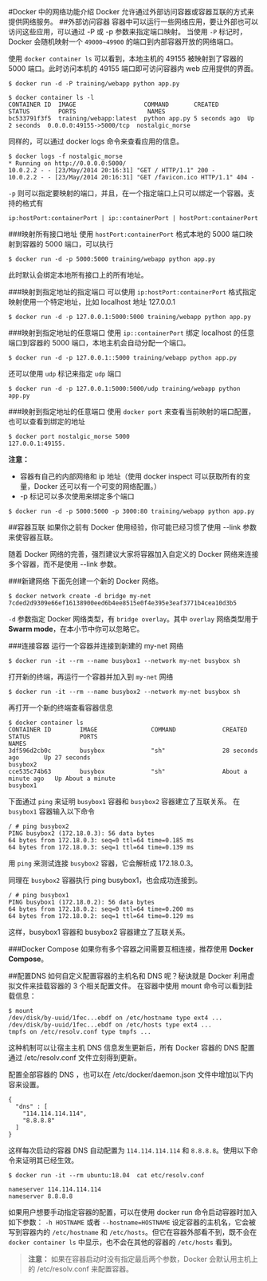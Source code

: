 #Docker 中的网络功能介绍
Docker 允许通过外部访问容器或容器互联的方式来提供网络服务。
##外部访问容器
容器中可以运行一些网络应用，要让外部也可以访问这些应用，可以通过 -P 或 -p 参数来指定端口映射。
当使用 `-P` 标记时，Docker 会随机映射一个 `49000~49900` 的端口到内部容器开放的网络端口。

使用 `docker container ls` 可以看到，本地主机的 49155 被映射到了容器的 5000 端口。此时访问本机的 49155 端口即可访问容器内 web 应用提供的界面。
```shell
$ docker run -d -P training/webapp python app.py

$ docker container ls -l
CONTAINER ID  IMAGE                   COMMAND       CREATED        STATUS        PORTS                    NAMES
bc533791f3f5  training/webapp:latest  python app.py 5 seconds ago  Up 2 seconds  0.0.0.0:49155->5000/tcp  nostalgic_morse
```
同样的，可以通过 docker logs 命令来查看应用的信息。
```shell
$ docker logs -f nostalgic_morse
* Running on http://0.0.0.0:5000/
10.0.2.2 - - [23/May/2014 20:16:31] "GET / HTTP/1.1" 200 -
10.0.2.2 - - [23/May/2014 20:16:31] "GET /favicon.ico HTTP/1.1" 404 -
```
`-p` 则可以指定要映射的端口，并且，在一个指定端口上只可以绑定一个容器。支持的格式有 
```shell
ip:hostPort:containerPort | ip::containerPort | hostPort:containerPort
```
###映射所有接口地址
使用 `hostPort:containerPort` 格式本地的 5000 端口映射到容器的 5000 端口，可以执行
```shell
$ docker run -d -p 5000:5000 training/webapp python app.py
```
此时默认会绑定本地所有接口上的所有地址。

###映射到指定地址的指定端口
可以使用 `ip:hostPort:containerPort` 格式指定映射使用一个特定地址，比如 localhost 地址 127.0.0.1
```shell
$ docker run -d -p 127.0.0.1:5000:5000 training/webapp python app.py
```
###映射到指定地址的任意端口
使用 `ip::containerPort` 绑定 localhost 的任意端口到容器的 5000 端口，本地主机会自动分配一个端口。
```shell
$ docker run -d -p 127.0.0.1::5000 training/webapp python app.py
```
还可以使用 `udp` 标记来指定 `udp` 端口
```shell
$ docker run -d -p 127.0.0.1:5000:5000/udp training/webapp python app.py
```
###映射到指定地址的任意端口
使用 `docker port` 来查看当前映射的端口配置，也可以查看到绑定的地址
```shell
$ docker port nostalgic_morse 5000
127.0.0.1:49155.
```
**注意：**
* 容器有自己的内部网络和 ip 地址（使用 docker inspect 可以获取所有的变量，Docker 还可以有一个可变的网络配置。）
* -p 标记可以多次使用来绑定多个端口
```shell
$ docker run -d -p 5000:5000 -p 3000:80 training/webapp python app.py
```

##容器互联
如果你之前有 Docker 使用经验，你可能已经习惯了使用 --link 参数来使容器互联。

随着 Docker 网络的完善，强烈建议大家将容器加入自定义的 Docker 网络来连接多个容器，而不是使用 --link 参数。

###新建网络
下面先创建一个新的 Docker 网络。
```shell
$ docker network create -d bridge my-net
7cded2d9309e66ef16138900eed6b4ee8515e0f4e395e3eaf3771b4cea10d3b5
```
`-d` 参数指定 Docker 网络类型，有 `bridge overlay`。其中 `overlay` 网络类型用于 **Swarm mode**，在本小节中你可以忽略它。

###连接容器
运行一个容器并连接到新建的 my-net 网络
```shell
$ docker run -it --rm --name busybox1 --network my-net busybox sh
```
打开新的终端，再运行一个容器并加入到 `my-net` 网络
```shell
$ docker run -it --rm --name busybox2 --network my-net busybox sh
```

再打开一个新的终端查看容器信息
```shell
$ docker container ls
CONTAINER ID        IMAGE               COMMAND             CREATED              STATUS              PORTS                                          NAMES
3df596d2cb0c        busybox             "sh"                28 seconds ago       Up 27 seconds                                                      busybox2
cce535c74b63        busybox             "sh"                About a minute ago   Up About a minute                                                  busybox1
```
下面通过 `ping` 来证明 `busybox1` 容器和 `busybox2` 容器建立了互联关系。
在 `busybox1` 容器输入以下命令
```shell
/ # ping busybox2
PING busybox2 (172.18.0.3): 56 data bytes
64 bytes from 172.18.0.3: seq=0 ttl=64 time=0.185 ms
64 bytes from 172.18.0.3: seq=1 ttl=64 time=0.139 ms
```
用 `ping` 来测试连接 `busybox2` 容器，它会解析成 172.18.0.3。

同理在 `busybox2` 容器执行 ping busybox1，也会成功连接到。
```shell
/ # ping busybox1
PING busybox1 (172.18.0.2): 56 data bytes
64 bytes from 172.18.0.2: seq=0 ttl=64 time=0.200 ms
64 bytes from 172.18.0.2: seq=1 ttl=64 time=0.129 ms
```
这样，busybox1 容器和 busybox2 容器建立了互联关系。

###Docker Compose
如果你有多个容器之间需要互相连接，推荐使用 **Docker Compose**。

##配置DNS
如何自定义配置容器的主机名和 DNS 呢？秘诀就是 Docker 利用虚拟文件来挂载容器的 3 个相关配置文件。
在容器中使用 mount 命令可以看到挂载信息：
```shell
$ mount
/dev/disk/by-uuid/1fec...ebdf on /etc/hostname type ext4 ...
/dev/disk/by-uuid/1fec...ebdf on /etc/hosts type ext4 ...
tmpfs on /etc/resolv.conf type tmpfs ...
```
这种机制可以让宿主主机 DNS 信息发生更新后，所有 Docker 容器的 DNS 配置通过 /etc/resolv.conf 文件立刻得到更新。

配置全部容器的 DNS ，也可以在 /etc/docker/daemon.json 文件中增加以下内容来设置。
```shell
{
  "dns" : [
    "114.114.114.114",
    "8.8.8.8"
  ]
}
```
这样每次启动的容器 DNS 自动配置为 `114.114.114.114` 和 `8.8.8.8`。使用以下命令来证明其已经生效。
```shell
$ docker run -it --rm ubuntu:18.04  cat etc/resolv.conf

nameserver 114.114.114.114
nameserver 8.8.8.8
```

如果用户想要手动指定容器的配置，可以在使用 docker run 命令启动容器时加入如下参数：
`-h HOSTNAME` 或者 `--hostname=HOSTNAME` 设定容器的主机名，它会被写到容器内的 `/etc/hostname` 和 `/etc/hosts`。但它在容器外部看不到，既不会在 `docker container ls` 中显示，也不会在其他的容器的 `/etc/hosts` 看到。
>**注意：** 如果在容器启动时没有指定最后两个参数，Docker 会默认用主机上的 /etc/resolv.conf 来配置容器。